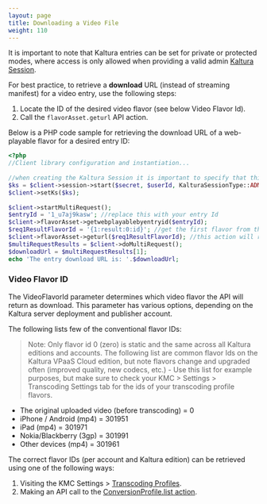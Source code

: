 ```yaml
---
layout: page
title: Downloading a Video File
weight: 110
---
```


It is important to note that Kaltura entries can be set for private or protected modes, where access is only allowed when providing a valid admin [Kaltura Session](/api-docs/VPaaS-API-Getting-Started/how-to-create-kaltura-session.html). 

For best practice, to retrieve a **download** URL (instead of streaming manifest) for a video entry, use the following steps:

1.  Locate the ID of the desired video flavor (see below Video Flavor Id).
2.  Call the `flavorAsset.geturl` API action.

Below is a PHP code sample for retrieving the download URL of a web-playable flavor for a desired entry ID:

```php
<?php
//Client library configuration and instantiation...
 
//when creating the Kaltura Session it is important to specify that this KS should bypass entitlements restrictions:
$ks = $client->session->start($secret, $userId, KalturaSessionType::ADMIN, $partnerId, 86400, 'disableentitlement');
$client->setKs($ks);
 
$client->startMultiRequest();
$entryId = '1_u7aj9kasw'; //replace this with your entry Id
$client->flavorAsset->getwebplayablebyentryid($entryId);
$req1ResultFlavorId = '{1:result:0:id}'; //get the first flavor from the result of getwebplayablebyentryid
$client->flavorAsset->geturl($req1ResultFlavorId); //this action will return a valid download URL
$multiRequestResults = $client->doMultiRequest();
$downloadUrl = $multiRequestResults[1];
echo 'The entry download URL is: '.$downloadUrl;
```

### Video Flavor ID  

The VideoFlavorId parameter determines which video flavor the API will return as download. This parameter has various options, depending on the Kaltura server deployment and publisher account.

The following lists few of the conventional flavor IDs:

>Note: Only flavor id 0 (zero) is static and the same across all Kaltura editions and accounts. The following list are common flavor Ids on the Kaltura VPaaS Cloud edition, but note flavors change and upgraded often (improved quality, new codecs, etc.) - Use this list for example purposes, but make sure to check your KMC > Settings > Transcoding Settings tab for the ids of your transcoding profile flavors.

* The original uploaded video (before transcoding) = 0
* iPhone / Android (mp4) = 301951
* iPad (mp4) = 301971
* Nokia/Blackberry (3gp) = 301991
* Other devices (mp4) = 301961

The correct flavor IDs (per account and Kaltura edition) can be retrieved using one of the following ways:

1. Visiting the KMC Settings > [Transcoding Profiles](http://knowledge.kaltura.com/faq/how-create-transcoding-profile).
2. Making an API call to the [ConversionProfile.list action](https://developer.kaltura.com/api-docs/#/conversionProfile.list).

